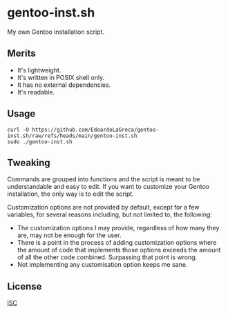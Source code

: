 gentoo-inst.sh
==============

My own Gentoo installation script.

## Merits

- It's lightweight.
- It's written in POSIX shell only.
- It has no external dependencies.
- It's readable.

## Usage

```
curl -O https://github.com/EdoardoLaGreca/gentoo-inst.sh/raw/refs/heads/main/gentoo-inst.sh
sudo ./gentoo-inst.sh
```

## Tweaking

Commands are grouped into functions and the script is meant to be understandable and easy to edit. If you want to customize your Gentoo installation, the only way is to edit the script.

Customization options are not provided by default, except for a few variables, for several reasons including, but not limited to, the following:

- The customization options I may provide, regardless of how many they are, may not be enough for the user.
- There is a point in the process of adding customization options where the amount of code that implements those options exceeds the amount of all the other code combined. Surpassing that point is wrong.
- Not implementing any customisation option keeps me sane.

## License

[ISC](LICENSE)
